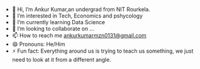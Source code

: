 - 👋 Hi, I’m Ankur Kumar,an undergrad from NIT Rourkela.
- 👀 I’m interested in Tech, Economics and pshycology
- 🌱 I’m currently learning Data Science
- 💞️ I’m looking to collaborate on ...
- 📫 How to reach me ankurkumarmzn0131@gmail.com
- 😄 Pronouns: He/Him
- ⚡ Fun fact: Everything around us is trying to teach us something, we just need to look       at it from a different angle.

<!---
AnkurKumar06505/AnkurKumar06505 is a ✨ special ✨ repository because its `README.md` (this file) appears on your GitHub profile.
You can click the Preview link to take a look at your changes.
--->
